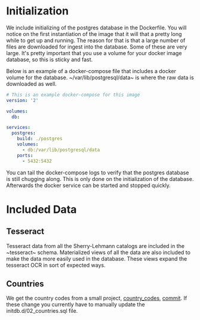 # Initialization

We include initializing of the postgres database in the Dockerfile.  You will
notice on the first instantiation of the image that it will that a pretty long
while to get up and running. The reason for that is that a large number of files
are downloaded for ingest into the database.  Some of these are very large.
It's pretty important that you use a volume for your docker image database, so
this is sticky and fast.

Below is an example of a docker-compose file that includes a docker volume for
the database.  ~/var/lib/postgresql/data~ is where the raw data is downloaded as
well.

``` yml
# This is an example docker-compose for this image
version: '2'

volumes:
  db:

services:
  postgres:
    build: ./postgres
    volumes:
      - db:/var/lib/postgresql/data
    ports:
      - 5432:5432
```

You can tail the docker-compose logs to verify that the postgres database is
still chugging along.  This is only done on the initialization of the database.
Afterwards the docker service can be started and stopped quickly.

# Included Data

## Tesseract

Tesseract data from all the Sherry-Lehmann catalogs are included in the
~tesseract~ schema. Materialized views of all the data are also included to make
the data more easily used in the database.  These views expand the tesseract OCR
in sort of expected ways.

## Countries

We get the country codes from a small project,
[country_codes](https://github.com/qjhart/country_codes),
[commit](https://github.com/qjhart/country_codes/commit/c22d5021d08661fd7e83e7b76c96ec3c8359594c).
If these change you currently have to manually update the
initdb.d/02_countries.sql file.
